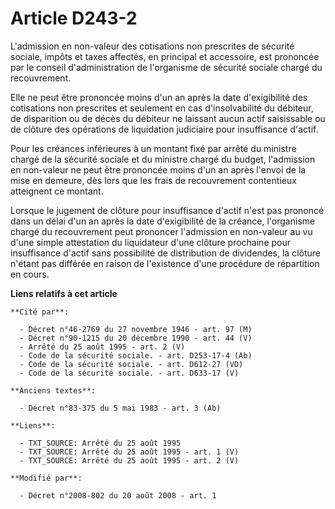 # Article D243-2

L'admission en non-valeur des cotisations non prescrites de sécurité sociale, impôts et taxes affectés, en principal et
accessoire, est prononcée par le conseil d'administration de l'organisme de sécurité sociale chargé du recouvrement. 

Elle ne peut être prononcée moins d'un an après la date d'exigibilité des cotisations non prescrites et seulement en cas
d'insolvabilité du débiteur, de disparition ou de décès du débiteur ne laissant aucun actif saisissable ou de clôture des
opérations de liquidation judiciaire pour insuffisance d'actif. 

Pour les créances inférieures à un montant fixé par arrêté du ministre chargé de la sécurité sociale et du ministre chargé du
budget, l'admission en non-valeur ne peut être prononcée moins d'un an après l'envoi de la mise en demeure, dès lors que les
frais de recouvrement contentieux atteignent ce montant. 

Lorsque le jugement de clôture pour insuffisance d'actif n'est pas prononcé dans un délai d'un an après la date d'exigibilité
de la créance, l'organisme chargé du recouvrement peut prononcer l'admission en non-valeur au vu d'une simple attestation du
liquidateur d'une clôture prochaine pour insuffisance d'actif sans possibilité de distribution de dividendes, la clôture
n'étant pas différée en raison de l'existence d'une procédure de répartition en cours.

**Liens relatifs à cet article**

	**Cité par**:

	  - Décret n°46-2769 du 27 novembre 1946 - art. 97 (M)
	  - Décret n°90-1215 du 20 décembre 1990 - art. 44 (V)
	  - Arrêté du 25 août 1995 - art. 2 (V)
	  - Code de la sécurité sociale. - art. D253-17-4 (Ab)
	  - Code de la sécurité sociale. - art. D612-27 (VD)
	  - Code de la sécurité sociale. - art. D633-17 (V)

	**Anciens textes**:

	  - Décret n°83-375 du 5 mai 1983 - art. 3 (Ab)

	**Liens**:

	  - TXT_SOURCE: Arrêté du 25 août 1995
	  - TXT_SOURCE: Arrêté du 25 août 1995 - art. 1 (V)
	  - TXT_SOURCE: Arrêté du 25 août 1995 - art. 2 (V)

	**Modifié par**:

	  - Décret n°2008-802 du 20 août 2008 - art. 1
